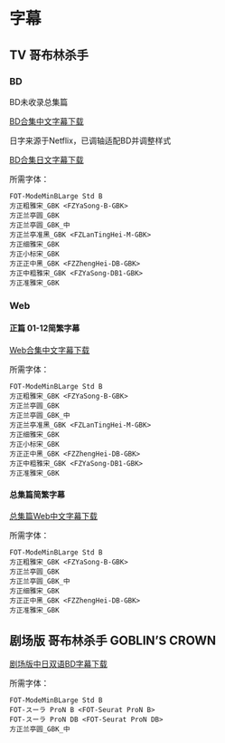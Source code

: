 # 字幕

## TV 哥布林杀手

### BD

BD未收录总集篇

[BD合集中文字幕下载](https://github.com/Nekomoekissaten-SUB/Nekomoekissaten-poi-Subs/raw/master/Goblin-Slayer/Goblin-Slayer_BD_Chi.7z)

日字来源于Netflix，已调轴适配BD并调整样式

[BD合集日文字幕下载](https://github.com/Nekomoekissaten-SUB/Nekomoekissaten-poi-Subs/raw/master/Goblin-Slayer/Goblin-Slayer_BD_Jpn.7z)

所需字体：
```
FOT-ModeMinBLarge Std B
方正粗雅宋_GBK <FZYaSong-B-GBK>
方正兰亭圆_GBK
方正兰亭圆_GBK_中
方正兰亭准黑_GBK <FZLanTingHei-M-GBK>
方正细雅宋_GBK
方正小标宋_GBK
方正正中黑_GBK <FZZhengHei-DB-GBK>
方正中粗雅宋_GBK <FZYaSong-DB1-GBK>
方正准雅宋_GBK
```

### Web

#### 正篇 01-12简繁字幕

[Web合集中文字幕下载](https://github.com/Nekomoekissaten-SUB/Nekomoekissaten-poi-Subs/raw/master/Goblin-Slayer/Goblin-Slayer_Web_Chi.7z)

所需字体：
```
FOT-ModeMinBLarge Std B
方正粗雅宋_GBK <FZYaSong-B-GBK>
方正兰亭圆_GBK
方正兰亭圆_GBK_中
方正兰亭准黑_GBK <FZLanTingHei-M-GBK>
方正细雅宋_GBK
方正小标宋_GBK
方正正中黑_GBK <FZZhengHei-DB-GBK>
方正中粗雅宋_GBK <FZYaSong-DB1-GBK>
方正准雅宋_GBK
```

#### 总集篇简繁字幕

[总集篇Web中文字幕下载](https://github.com/Nekomoekissaten-SUB/Nekomoekissaten-poi-Subs/raw/master/Goblin-Slayer/Goblin-Slayer_10.5_Web_Chi.7z)

所需字体：
```
FOT-ModeMinBLarge Std B
方正粗雅宋_GBK <FZYaSong-B-GBK>
方正兰亭圆_GBK
方正兰亭圆_GBK_中
方正细雅宋_GBK
方正正中黑_GBK <FZZhengHei-DB-GBK>
方正准雅宋_GBK
```

## 剧场版 哥布林杀手 GOBLIN’S CROWN

[剧场版中日双语BD字幕下载](https://github.com/Nekomoekissaten-SUB/Nekomoekissaten-poi-Subs/contributors/master/Goblin-Slayer/Goblin-Slayer-Goblin%E2%80%99s-Crown_BD_JPCH.7z)

所需字体：
```
FOT-ModeMinBLarge Std B
FOT-スーラ ProN B <FOT-Seurat ProN B>
FOT-スーラ ProN DB <FOT-Seurat ProN DB>
方正兰亭圆_GBK_中
```